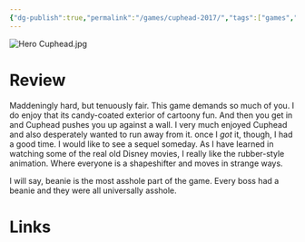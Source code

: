```yaml
---
{"dg-publish":true,"permalink":"/games/cuphead-2017/","tags":["games","streamed"],"created":"2024-07-23","updated":"2025-09-03"}
---
```



![Hero Cuphead.jpg](/img/user/_sys/Attachments/Hero%20Cuphead.jpg)

# Review

Maddeningly hard, but tenuously fair. This game demands so much of you. I do enjoy that its candy-coated exterior of cartoony fun. And then you get in and Cuphead pushes you up against a wall. I very much enjoyed Cuphead and also desperately wanted to run away from it. once I *got* it, though, I had a good time. I would like to see a sequel someday. As I have learned in watching some of the real old Disney movies, I really like the rubber-style animation. Where everyone is a shapeshifter and moves in strange ways.

I will say, beanie is the most asshole part of the game. Every boss had a beanie and they were all universally asshole.

# Links
